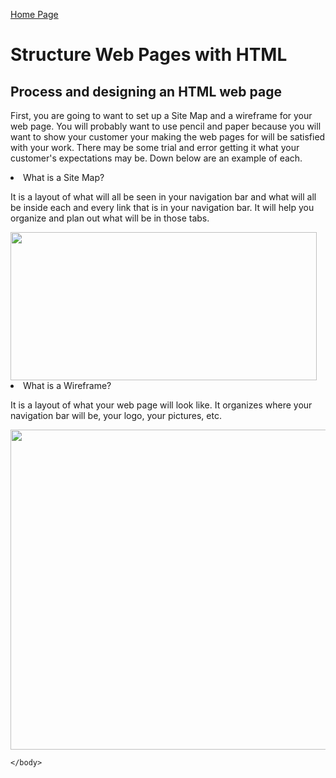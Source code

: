[Home Page](README.md)

<!DOCTYPE html>
<html>
    <h1>Structure Web Pages with HTML</h1>
    <body>
    <h2>Process and designing an HTML web page</h2>
    <p> 
    First, you are going to want to set up a Site Map and a wireframe for your web page. You will probably want to use pencil and paper because you will want to show your customer your making the web pages for will be satisfied with your work. There may be some trial and error getting it what your customer's expectations may be. Down below are an example of each. </p>
    <li>What is a Site Map?</li>
    <p>It is a layout of what will all be seen in your navigation bar and what will all be inside each and every link that is in your navigation bar. It will help you organize and plan out what will be in those tabs. </p>
     <img src="https://miro.medium.com/max/490/0*fmTh6pyS31Q3ShmG.jpg" width="490" height="237" class="center"> 
    <li> What is a Wireframe?</li>
    <p>It is a layout of what your web page will look like. It organizes where your navigation bar will be, your logo, your pictures, etc.</p>
     <img src="https://moqups.com/blog/wp-content/uploads/2020/02/Screen4b.png" width="512" height="512" class="center"> 

    </body>
</html>